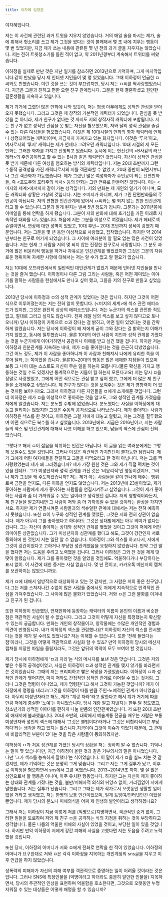 ```yaml
---
title: 이자혜 입장문
---
```

이자혜입니다.
 
저는 이 사건에 관련된 과거 트윗을 지우지 않았습니다. 거의 매일 술을 마시는 제가, 술에 취해서 헛소리를 쓰고 제가 그것을 썼다는 것이 불쾌해서 몇 초 내에 지우는 행동이 몇 번 있었지만, 지금 제가 쓰는 내용에 관련된 몇 년 전의 과거 글을 지우지는 않았습니다. 저는 전혀 트윗청소기를 돌린 적이 없고, 약 2011년경부터 계속해서 트위터를 써왔습니다.
 
이하정을 실제로 만난 것은 지난 일기를 참조하면 2013년으로 기억하며, 그게 마지막입니다.같이 만났을 당시 제 인터넷 지인들이 몇 명 있었습니다.
그때 이하정이 언급한 ㅁ씨와도 친했습니다. 이런 것을 쓰는 것이 부끄럽지만, 당시 저는 ㅁ씨를 짝사랑했었습니다. 지금은 그분과 친하고 편한 오랜 친구 관계입니다. 그분은 현재 결혼하셨고 원만한 결혼생활을 지속하고 있습니다.
 
제가 과거에 그렸던 많은 만화에 나와 있듯이, 저는 평생 아무에게도 성적인 관심을 받아오지 못했습니다. 그리고 그것은 제 창작의 기본적인 캐릭터가 되었습니다. 관심을 못 받았을 뿐 아니라, 제가 친구가 없다는 것 까지도 저의 창작자적 캐릭터에 포함됩니다. 저는 친구가 없고 성적인 관심을 못 받는 자신을 혐오했으며, 저와 달리 성적 관심을 즐길 수 있는 다른 여성들을 혐오했습니다. 이것은 제 10대시절의 만화의 화자 캐릭터에 언제나 상정되어있는 캐릭터이며, 지금까지 가져가고 있는 화자입니다. 이것은 ‘루저’이고, 여자로서의 ‘루저’ 캐릭터는 제가 언제나 그려오던 캐릭터입니다. 10대 시절의 제 모든 만화는 그러한 화자를 가지고 진행되고 있습니다. 동시에 이는 현진건의 <B사감의 러브레터>의 주인공이라고 할 수 있는 B사감 같은 캐릭터인 것입니다. 자신이 성적인 관심을 못 받기 때문에 다른 여성을 혐오하는 방식의 캐릭터입니다. 저는 20대 초반까지 그런 수동적 공격성을 가진 캐릭터로서의 저를 객관화할 수 없었고, 20대 중반이 되면서부터나 그런 객관화가 가능했습니다. 제가 그렸던 많은 여성화자가 주인공이 되는 단편만화들, 즉 <포도주와 포타주의 식사> 등의 만화는 그런 연유로 만들어진 것입니다. 이는 <미지의 세계>에서까지 같이 가는 성격입니다. 저의 만화는 제 개인의 일기가 아니며, 모든 캐릭터와 상황은 가상의 것입니다. 저는 조미지가 아니며, 제가 그린 단편만화들의 주인공이 아닙니다.
저의 편협한 인간관계에 있어서 ㅁ씨와는 몇 되지 않는 친한 인간관계라고 할 수 있습니다.그분과 알게 된지는 벌써 5년 정도가 됩니다. 그분과는 2011년쯤에 이메일을 통해 연락을 하게 됐습니다. 그분이 저의 만화에 대해 호기심을 가진 이래로 지속적인 대화를 나누었습니다.
처음에 저는 그분을 이성으로 여겼습니다. 제가 헤테로섹슈얼이면서, 연상에 대한 성벽이 있었고, 10대 후반~ 20대 초반까지 성욕이 강했기 때문입니다. 저는 그분을 몇 년 동안 이성적으로 사랑했고, 집착했습니다. 하지만 약 2014년부터는 친구로 여기게 되었습니다. 그 사이에 여러분이 알 필요 없는 많은 사건이 있었습니다. 저는 현재 그 사람을 저의 몇 되지 않는 진정한 친구로서 사랑합니다. 그 분도 과거에 많은 비윤리적 행동을 하거나 자유로운 인간관계를 맺었겠지만 그것은 그분의 자유로운 행위이며 자세한 사항에 대해서는 저는 알 수가 없고 알 필요가 없습니다.
 
저는 10대에 오프라인에서의 일반적인 대인관계가 없었기 때문에 인터넷 지인들을 만나는 것을 즐겨 했습니다. 이하정이나 다른 그림 그리는 사람들, 혹은 어떤 재미있는 이야기를 말하는 사람들을 현실에서도 만나고 싶어 했고, 그들을 저의 친구로 만들고 싶었습니다.
 
2013년 당시에 이하정과 ㅁ의 성적 관계가 있었다는 것은 압니다. 하지만 그것이 어떤 식으로 이루어졌는지는 저는 전혀 알지 못합니다. (<미지의 세계>에 섹스 관전 에피소드가 있지만, 그것은 완전히 상상의 에피소드입니다. 저는 누군가의 섹스를 관전한 적도 없고, 절대로 그러고 싶지도 않습니다. 진짜 레알 남의 섹스를 보고 싶지 않다고요 토나오니까) 당시 이하정이 카톡으로 ㅁ과 잤다는 걸 밝히고, 어떤 일이 있었다는 것을 간략하게 알렸습니다.
저는 당시에 이하정이 왜 저에게 굳이 그와 잤다는 걸 밝히는지 이해가 가지 않았고, 동시에 질투했습니다. 물론 10대의 어린 사람이 지인과 성적 관계를 가졌다는 것을 누군가에게 이야기하면서 공감이나 이해를 받고 싶긴 했을 겁니다. 하지만 저는 이하정과 친분관계를 지속하는 내내, 제가 ㅁ을 좋아한다는 것을 은근히 티냈었습니다. 그건 어느 정도, 제가 이 사람을 좋아하니까 이 사람과 친해져서 나에게 유리한 쪽을 이루어 달라, 는 쪽이었을 겁니다. 물론10~20대의 행동은 많은 애매한 지점들이 있으며 보통 그 나이 대는 스스로도 자신이 무슨 일을 하는지 모릅니다.(물론 확신을 가지고 행동하는 것일 수도 있겠지만 통계적으로는 지들이 뭘 하는지 모른다고요) 저는 당시 ㅁ을 정말로 사랑했었고, 그에게 어떤 식으로든 관심 받고 싶어 했고, 그에게 더 많은 제 친구들을 소개해주고 싶었습니다. 제 친구가 많다는 것을 보여주는 것은 제가 영향력이 더 있는 것처럼 보이니까요. 그래서 이하정과 다른 지인들을 ㅁ에게 소개해준 것입니다.
그런데 이하정은 제가 ㅁ을 이성적으로 좋아하는 것을 알고도, 그와 성적인 관계를 가졌음을 저에게 알렸습니다. 저는 분노할 수밖에 없었습니다. 분노했다는 사실을 이하정에게 대놓고 알리지는 않았지만 그것은 수동적 공격성으로 나타났습니다. 제가 좋아하는 사람과 이하정은 섹스를 한 것이고, 이하정은 그걸 저에게 대놓고 알렸고, 저는 그것을 질투했으며 어떤 식으로든 복수를 하고 싶었습니다. 2013년에요. 지금은 2016년이고, 저는 사람들의 섹스 및 인간관계에 대해서 나름 이해를 하고 있으며, 남들의 섹스에 관심이 전혀 없습니다.
 
그렇다고 해서 ㅁ이 젊음을 착취하는 인간은 아닙니다. 이 글을 읽는 여러분에게는 그렇게 보일수도 있을 것입니다. 그러나 이것은 객관적인 가치판단이 불가능한 점입니다. 제가 그에게 어린 여자애들을 전달하고 그들을 따먹으라고 한 것이 아닙니다. 저는 그를 짝사랑했었는데 제가 왜 그러겠습니까? 제가 가장 원한 것은 그와 제가 직접 떡치는 것이었을 텐데요. 그가 미성년자와 성적 관계를 가진 것은 ‘비윤리적’인 행동이겠지요, 그러나 제가 그것을 왜 주도하겠습니까? 저는 제가 아는 사람들을 같이 만나게 해주는 행위로써 금전을 얻지도, 다른 이득을 얻지도 않았습니다. 저는 2013년에 23살이었고, 제가 좋아하는 사람에게 제가 좋아하는 사람들을 연결시켜주고 싶었습니다. 그것이 제가 좋아하는 사람과 좀 더 가까워질 수 있는 일이라고 생각했던 겁니다. 저의 영향력이라든지, 제 친구들을 알고지내면 그 사람이 저와 좀 더 가까워질 수 있을 것이라는 환상을 가지면서요. 하지만 제가 연결시켜준 사람들과의 섹슈얼한 관계에 대해서는 저는 전혀 예측하지 못했습니다.
또한 ㅁ이 누구와 성적인 관계를 맺었든, 그것은 저와 전혀 상관이 없습니다. 제가 아무리 그를 좋아했다고 하더라도 그것은 상대방에게는 아무 의미가 없다는 겁니다. 그는 자신이 좋아하는 상대와 성적인 관계를 맺었을 것이고 그것이 저에게 어떤 의미이든 상관없습니다.
그가 미성년자와 성관계를 했다고 해도, 그것이 강간인지 서로 동의하에 한 것인지 저는 일단 알 수 없습니다. 이하정이 그와 섹스를 하고나서, 저에게 그것이 강간이었다고 고하거나 부당한 성관계였음을 요청하지 않았습니다. 만약 그런 말을 했다면 저는 도움을 주려고 노력했을 겁니다. 그러나 이하정은 그와 잔 것을 제게 떳떳이 알렸습니다. 제가 그를 좋아했던 것을 알았을 것임에도. 억울하다거나 부당하다는 표시 없이.
이 사건에 대한 증거는 사실 없습니다. 몇 년 전이고, 카카오톡 메신저의 캡쳐를 보관하지는 않았으니까요.
 
제가 ㅁ에 대해서 일방적으로 대상화하고 있는 것 같지만, 그 사람은 저의 좋은 친구입니다.그는 저를 스쳐지나간 수없이 많은 사람들 중에서도 저에게 지속적으로 인격적인 관심을 가져주었습니다. 그 사이에 많은 불화가 있었습니다. 저와 ㅁ은 그런 불화를 이겨내고 친구가 된 겁니다.
 
또한 이하정이 언급했던, 연재만화에 등장하는 캐릭터의 이름이 본인의 이름과 비슷한 점은 객관적인 사실이 될 수 없습니다. 그리고 그것이 어떻게 자신을 특정했는지 확신할 수 있는지 궁금합니다. 만화는 개인의 창작물이고, 창작물에는 수많은 개인적인 경험과 의견이 반영됩니다. 내가 이하정의 섹스를 관람했나요? 이하정이 자신의 섹스를 전시했다는 것을 제가 알 수라도 있었나요? 저는 이해할 수 없습니다. 또한 ‘전해 들었다는 점’이라니, 그것을 어떻게 객관적으로 사실화 할 수 있죠? 만약 이하정이 당시의 메신저 캡쳐를 저장한 파일을 올릴지라도, 그것은 앞뒤의 맥락이 모두 보여야 할 것입니다.
 
제가 당시에 이하정에게 ‘ㅁ과 자라’는 식의 메시지를 보낸 것은 맞습니다. 그것은 저의 빻은 수동적 공격성이었고, 사실은 이하정이 ㅁ과 성적인 관계를 맺지 않기를 바라면서 쓴 것이었습니다. 그때의 저는 크리피하고 빻은 욕망을 가졌었습니다. 이하정이 ㅁ과 성적인 관계가 맺어지면, 마치 저와도 간접적인 성적인 관계로 이어질 수 있는 것처럼. 그러나 그것은 명령이 아니었고, 제가 명령한다고 해서 그것이 가능한 것입니까? 제가 이하정에게 명령을 내리고/그것을 이하정이 따를 만큼 주인-노예적인 관계가 아니었습니다. 아무리 미성년자라고 해도, 제가 “걔랑 자라”라고 말한다고 해서 걔가 거기에 따를 만큼 저에게 충실한 ‘노예’는 아니었습니다. 당시 걔랑 알고 지낸지는 한두 달 정도였고, 청소년기의 성적인 이야기를 편하게 나눌 만큼의 인간관계였습니다. 저 또한 20대 초반의 애새끼에 불과했습니다. 20대 초반의, 대학에서 예술계통 전공을 배우는 사람은 보통 미성년자와 성인의 섹스에 대해서 ‘그것은 불법이다’라거나 ‘그것은 비합리적이고 부당하다’라는 생각을 하고 있지는 않습니다.지금이야 그것이 이슈가 되었기 때문에, 그 관계에 비합리적인 부분이 있다는 것을 많은 사람들이 동의하겠지만.
 
이하정이 ㅁ과 처음 성관계를 가졌던 당시의 상황을 저는 정확히 알 수 없습니다. 기억나는 말이 몇 있습니다만, 지금 이하정이 올린 것과 같은 거부의사의 말은 아니었습니다. 다만 ‘그가 섹스를 능숙하게 잘했다’는 식이었습니다. 이 말이 제가 ㅁ을 실드 치는 것 같겠지만, 제가 기억하는 것은 분명히 그게 맞습니다. 그리고 저는 그게 질투가 났고, 이후로 이하정을 혐오하면서 sns에서 그를 욕했습니다. 2013~2014년초 까지. 몇 살 많은 성인으로서 할 행동은 아니며, 아주 유치한 행동입니다. 하지만 그는 자신이 제가 좋아하는 상대와 관계를 가졌다는 것을, 불만/피해자적 의식의 뉘앙스 없이, 거리낌없이 저에게 말했습니다. 저는 질투가 났습니다. 그리고 그때는 제가 작가로서 오랫동안 생활할 일이 없을 거라고 생각했고, 저는 한명의 보통 인간이었으며, 일개 트잉여/인터넷인간 이었을 뿐입니다. 제가 당시의 분노나 피해의식을 어찌 제 인생의 발언이라고 생각하겠나요?
 
그래서 저는 이하정이 지금 이렇게 저를 (익명으로)지명하면서, 객관적인 증거 없이, 그러한 일들을 토로하며 저와 제 친구 ㅁ을 공격하는 식의 지점을 취하는 것이 부당하다고 생각합니다. 물론 나름의 억울한 피해의 사실이 있었을 것이고, 부당한 일이 있을 것입니다. 하지만 만약 이하정이 저에게 강간 피해의 사실을 고했다면 저는 도움을 주려고 노력했을 것입니다.
 
또한 당시, 이하정의 어머니가 저와 ㅁ에게 전화로 연락을 한 적이 있었습니다. 이하정의 어머니가 요구한대로 저와 ㅁ은 각각 이하정을 지목하는 개인계정의 sns글을 지우고 이후 언급을 하지 않았습니다.
 
성폭력의 피해자가 자신의 피해 여부를 객관적으로 증명하는 일이 어려울 것이라는 것은 압니다.
그러나 SNS에 특정인물을 (익명이라고 하더라도 충분히 알만한 인물을) 지목하면서, 당시의 주관적인 인상을 표현하며 억울함을 호소한다면, 그것으로 오랫동안 누명 지워질 수 있는 대상들은 어떻게 해명을 할 수 있습니까?
